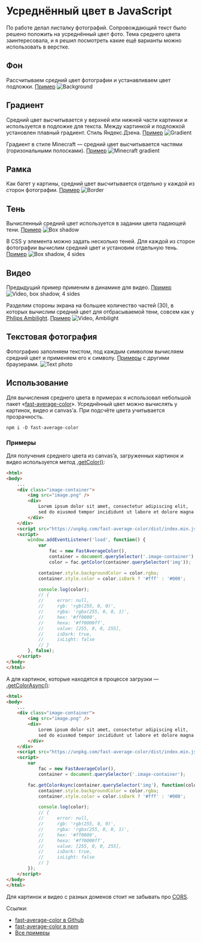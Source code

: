 # Усреднённый цвет в JavaScript

По работе делал листалку фотографий. Сопровождающий текст было решено положить на усреднённый цвет фото. Тема среднего цвета заинтересовала, и я решил 
посмотреть какие ещё варианты можно использовать в верстке.

## Фон
Рассчитываем средний цвет фотографии и устанавливаем цвет подложки. [Пример](https://hcodes.github.io/fast-average-color/examples/background.html)
![Background](./images/bg.png)

## Градиент
Средний цвет высчитывается у верхней или нижней части картинки и используется в подложке для текста. Между картинкой и подложкой установлен плавный градиент. Стиль Яндекс.Дзена. [Пример](https://hcodes.github.io/fast-average-color/examples/gradient.html)
![Gradient](./images/gradient.png)

Градиент в стиле Minecraft — средний цвет высчитывается частями (горизональными полосками). [Пример](https://hcodes.github.io/fast-average-color/examples/gradient_stripes.html)
![Minecraft gradient](./images/minecraft.png)


## Рамка
Как багет у картины, средний цвет высчитывается отдельно у каждой из сторон фотографии.
[Пример](https://hcodes.github.io/fast-average-color/examples/border.html)
![Border](./images/border.png)

## Тень
Вычисленный средний цвет используется в задании цвета падающей тени. [Пример](https://hcodes.github.io/fast-average-color/examples/box-shadow.html)
![Box shadow](./images/box_shadow.png)

В CSS у элемента можно задать несколько теней. Для каждой из сторон фотографии вычислим средний цвет и установим отдельную тень. [Пример](https://hcodes.github.io/fast-average-color/examples/box-shadow-4-sides.html)
![Box shadow, 4 sides](./images/box_shadow_4.png)

## Видео
Предыдущий пример применим в динамике для видео. [Пример](https://hcodes.github.io/fast-average-color/examples/ambilight.html#4Sides)
![Video, box shadow, 4 sides](./images/video_box_shadow.png)

Разделим стороны экрана на большее количество частей (30), в которых вычислим средний цвет для отбрасываемой тени, совсем как у [Philips Ambilight](https://ru.wikipedia.org/wiki/Ambilight). [Пример](https://hcodes.github.io/fast-average-color/examples/ambilight.html#ManyPoints)
![Video, Ambilight](./images/video_ambilight.png)

## Текстовая фотография
Фотографию заполняем текстом, под каждым символом вычисляем средний цвет и применяем его к символу. [Примеры](https://hcodes.github.io/fast-average-color/examples/text-photo.html) с другими браузерами.
![Text photo](./images/firefox.png)

## Использование
Для вычисления среднего цвета в примерах я использовал небольшой пакет «[fast-average-color](https://github.com/hcodes/fast-average-color)». Усреднённый цвет можно вычислять у картинок, видео и canvas’а. При подсчёте цвета учитывается прозрачность.

`npm i -D fast-average-color`

### Примеры

Для получения среднего цвета из canvas’a, загруженных картинок и видео используется метод [.getColor()](https://github.com/hcodes/fast-average-color#getcolorresource-options):
```html
<html>
<body>
    ...
    <div class="image-container">
        <img src="image.png" />
        <div>
            Lorem ipsum dolor sit amet, consectetur adipiscing elit,
            sed do eiusmod tempor incididunt ut labore et dolore magna aliqua.
        </div>
    </div>
    <script src="https://unpkg.com/fast-average-color/dist/index.min.js"></script>
    <script>
        window.addEventListener('load', function() {
            var
                fac = new FastAverageColor(),
                container = document.querySelector('.image-container'),
                color = fac.getColor(container.querySelector('img'));

            container.style.backgroundColor = color.rgba;
            container.style.color = color.isDark ? '#fff' : '#000';

            console.log(color);
            // {
            //     error: null,
            //     rgb: 'rgb(255, 0, 0)',
            //     rgba: 'rgba(255, 0, 0, 1)',
            //     hex: '#ff0000',
            //     hexa: '#ff0000ff',
            //     value: [255, 0, 0, 255],
            //     isDark: true,
            //     isLight: false
            // }
        }, false);
    </script>
</body>
</html>
```

А для картинок, которые находятся в процессе загрузки — [.getColorAsync()](https://github.com/hcodes/fast-average-color#getcolorasyncresource-callback-options):
```html
<html>
<body>
    ...
    <div class="image-container">
        <img src="image.png" />
        <div>
            Lorem ipsum dolor sit amet, consectetur adipiscing elit,
            sed do eiusmod tempor incididunt ut labore et dolore magna aliqua.
        </div>
    </div>
    <script src="https://unpkg.com/fast-average-color/dist/index.min.js"></script>
    <script>
        var
            fac = new FastAverageColor(),
            container = document.querySelector('.image-container');

        fac.getColorAsync(container.querySelector('img'), function(color) {
            container.style.backgroundColor = color.rgba;
            container.style.color = color.isDark ? '#fff' : '#000';

            console.log(color);
            // {
            //     error: null,
            //     rgb: 'rgb(255, 0, 0)',
            //     rgba: 'rgba(255, 0, 0, 1)',
            //     hex: '#ff0000',
            //     hexa: '#ff0000ff',
            //     value: [255, 0, 0, 255],
            //     isDark: true,
            //     isLight: false
            // }
        });
    </script>
</body>
</html>
````

Для картинок и видео с разных доменов стоит не забывать про [CORS](https://developer.mozilla.org/ru/docs/Web/HTTP/CORS).

Ссылки:
- [fast-average-color в Github](https://github.com/hcodes/fast-average-color)
- [fast-average-color в npm](https://www.npmjs.com/package/fast-average-color)
- [Все примеры](https://hcodes.github.io/fast-average-color/examples/background.html)
